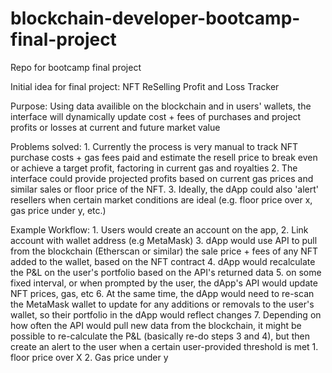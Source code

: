 # blockchain-developer-bootcamp-final-project
 Repo for bootcamp final project

Initial idea for final project:
NFT ReSelling Profit and Loss Tracker

Purpose: Using data availible on the blockchain and in users' wallets, the interface will dynamically update cost + fees of purchases and project profits or losses at current and future market value

Problems solved: 
    1. Currently the process is very manual to track NFT purchase costs + gas fees paid and estimate the resell price to break even or achieve a target profit, factoring in current gas and royalties
    2. The interface could provide projected profits based on current gas prices and similar sales or floor price of the NFT.
    3. Ideally, the dApp could also 'alert' resellers when certain market conditions are ideal (e.g. floor price over x, gas price under y, etc.)

Example Workflow:
    1. Users would create an account on the app, 
    2. Link account with wallet address (e.g MetaMask)
    3. dApp would use API to pull from the blockchain (Etherscan or similar)  the sale price + fees of any NFT added to the wallet, based on the NFT contract
    4. dApp would recalculate the P&L on the user's portfolio based on the API's returned data
    5. on some fixed interval, or when prompted by the user, the dApp's API would update NFT prices, gas, etc
    6. At the same time, the dApp would need to re-scan the MetaMask wallet to update for any additions or removals to the user's wallet, so their portfolio in the dApp would reflect changes
    7. Depending on how often the API would pull new data from the blockchain, it might be possible to re-calculate the P&L (basically re-do steps 3 and 4), but then create an alert to the user when a certain user-provided threshold is met
       1. floor price over X
       2. Gas price under y

